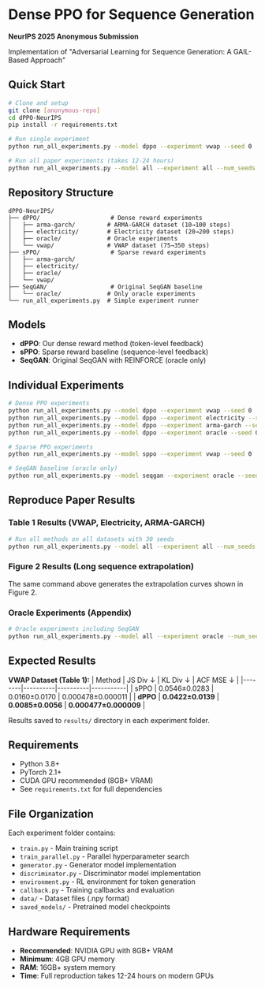 # Dense PPO for Sequence Generation

**NeurIPS 2025 Anonymous Submission**

Implementation of "Adversarial Learning for Sequence Generation: A GAIL-Based Approach"

## Quick Start

```bash
# Clone and setup
git clone [anonymous-repo]
cd dPPO-NeurIPS
pip install -r requirements.txt

# Run single experiment
python run_all_experiments.py --model dppo --experiment vwap --seed 0

# Run all paper experiments (takes 12-24 hours)
python run_all_experiments.py --model all --experiment all --num_seeds 30
```

## Repository Structure

```
dPPO-NeurIPS/
├── dPPO/                    # Dense reward experiments
│   ├── arma-garch/         # ARMA-GARCH dataset (10→100 steps)
│   ├── electricity/        # Electricity dataset (20→200 steps)
│   ├── oracle/             # Oracle experiments
│   └── vwap/               # VWAP dataset (75→350 steps)
├── sPPO/                    # Sparse reward experiments  
│   ├── arma-garch/
│   ├── electricity/
│   ├── oracle/
│   └── vwap/
├── SeqGAN/                  # Original SeqGAN baseline
│   └── oracle/             # Only oracle experiments
└── run_all_experiments.py  # Simple experiment runner
```

## Models

- **dPPO**: Our dense reward method (token-level feedback)
- **sPPO**: Sparse reward baseline (sequence-level feedback)  
- **SeqGAN**: Original SeqGAN with REINFORCE (oracle only)

## Individual Experiments

```bash
# Dense PPO experiments
python run_all_experiments.py --model dppo --experiment vwap --seed 0
python run_all_experiments.py --model dppo --experiment electricity --seed 0
python run_all_experiments.py --model dppo --experiment arma-garch --seed 0
python run_all_experiments.py --model dppo --experiment oracle --seed 0

# Sparse PPO experiments
python run_all_experiments.py --model sppo --experiment vwap --seed 0

# SeqGAN baseline (oracle only)
python run_all_experiments.py --model seqgan --experiment oracle --seed 0
```

## Reproduce Paper Results

### Table 1 Results (VWAP, Electricity, ARMA-GARCH)
```bash
# Run all methods on all datasets with 30 seeds
python run_all_experiments.py --model all --experiment all --num_seeds 30
```

### Figure 2 Results (Long sequence extrapolation)
The same command above generates the extrapolation curves shown in Figure 2.

### Oracle Experiments (Appendix)
```bash
# Oracle experiments including SeqGAN
python run_all_experiments.py --model all --experiment oracle --num_seeds 30
```

## Expected Results

**VWAP Dataset (Table 1):**
| Method | JS Div ↓ | KL Div ↓ | ACF MSE ↓ |
|--------|----------|----------|-----------|
| sPPO | 0.0546±0.0283 | 0.0160±0.0170 | 0.000478±0.000011 |
| **dPPO** | **0.0422±0.0139** | **0.0085±0.0056** | **0.000477±0.000009** |

Results saved to `results/` directory in each experiment folder.

## Requirements

- Python 3.8+
- PyTorch 2.1+
- CUDA GPU recommended (8GB+ VRAM)
- See `requirements.txt` for full dependencies

## File Organization

Each experiment folder contains:
- `train.py` - Main training script
- `train_parallel.py` - Parallel hyperparameter search
- `generator.py` - Generator model implementation
- `discriminator.py` - Discriminator model implementation
- `environment.py` - RL environment for token generation
- `callback.py` - Training callbacks and evaluation
- `data/` - Dataset files (.npy format)
- `saved_models/` - Pretrained model checkpoints

## Hardware Requirements

- **Recommended**: NVIDIA GPU with 8GB+ VRAM
- **Minimum**: 4GB GPU memory 
- **RAM**: 16GB+ system memory
- **Time**: Full reproduction takes 12-24 hours on modern GPUs